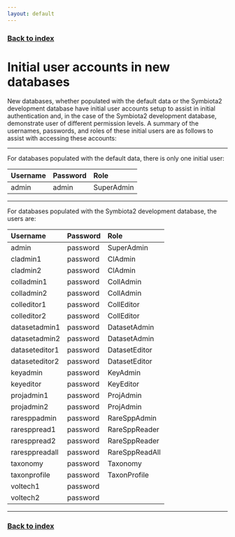 ```yaml
---
layout: default
---
```


### [Back to index](./index.html)

# Initial user accounts in new databases

New databases, whether populated with the default data or the Symbiota2 development database have initial user accounts setup
to assist in initial authentication and, in the case of the Symbiota2 development database, demonstrate user of different 
permission levels. A summary of the usernames, passwords, and roles of these initial users are as follows to assist with
accessing these accounts:

* * *

For databases populated with the default data, there is only one initial user:

| Username              | Password       | Role                  |
|:----------------------|:---------------|:----------------------|
| admin                 | admin          | SuperAdmin            |

* * *

For databases populated with the Symbiota2 development database, the users are:

| Username              | Password       | Role                  |
|:----------------------|:---------------|:----------------------|
| admin                 | password       | SuperAdmin            |
| cladmin1              | password       | ClAdmin               |
| cladmin2              | password       | ClAdmin               |
| colladmin1            | password       | CollAdmin             |
| colladmin2            | password       | CollAdmin             |
| colleditor1           | password       | CollEditor            |
| colleditor2           | password       | CollEditor            |
| datasetadmin1         | password       | DatasetAdmin          |
| datasetadmin2         | password       | DatasetAdmin          |
| dataseteditor1        | password       | DatasetEditor         |
| dataseteditor2        | password       | DatasetEditor         |
| keyadmin              | password       | KeyAdmin              |
| keyeditor             | password       | KeyEditor             |
| projadmin1            | password       | ProjAdmin             |
| projadmin2            | password       | ProjAdmin             |
| raresppadmin          | password       | RareSppAdmin          |
| raresppread1          | password       | RareSppReader         |
| raresppread2          | password       | RareSppReader         |
| raresppreadall        | password       | RareSppReadAll        |
| taxonomy              | password       | Taxonomy              |
| taxonprofile          | password       | TaxonProfile          |
| voltech1              | password       |                       |
| voltech2              | password       |                       |

* * *

### [Back to index](./index.html)

